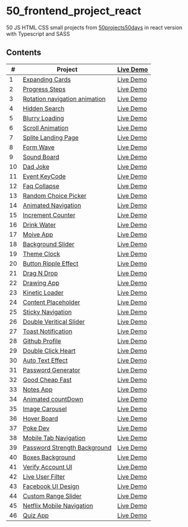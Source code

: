 # 50_frontend_project_react
50 JS HTML CSS small projects from [50projects50days](https://github.com/bradtraversy/50projects50days) in react version with Typescript and SASS

## Contents
| # | Project | [Live Demo](https://qgan7125.github.io/50_frontend_project_react/) |
| ------------- | ------------- | ------------- | 
| 1 | [Expanding Cards](./src/components/01-expanding-cards/) | [Live Demo](https://qgan7125.github.io/50_frontend_project_react/#/01ExpandingCards)
| 2 | [Progress Steps](./src/components/02-progress-step/)  | [Live Demo](https://qgan7125.github.io/50_frontend_project_react/#/02ProgressStep)
| 3 | [Rotation navigation animation](./src/components/03-rotation-navigation-animation/)  | [Live Demo](https://qgan7125.github.io/50_frontend_project_react/#/03RotationNavAnimation)
| 4 | [Hidden Search](./src/components/04-hidden-search/)  | [Live Demo](https://qgan7125.github.io/50_frontend_project_react/#/04HiddenSearch)
| 5 | [Blurry Loading](./src/components/05-blurry-loading/)  | [Live Demo](https://qgan7125.github.io/50_frontend_project_react/#/05BlurryLoading)
| 6 | [Scroll Animation](./src/components/06-scroll-animation/)  | [Live Demo](https://qgan7125.github.io/50_frontend_project_react/#/06ScrollAnimation)
| 7 | [Splite Landing Page](./src/components/07-split-landing-page/)  |[ Live Demo](https://qgan7125.github.io/50_frontend_project_react/#/07SplitLandingPage)
| 8 | [Form Wave](./src/components/08-form-wave/)  | [Live Demo](https://qgan7125.github.io/50_frontend_project_react/#/08FormWave)
| 9 | [Sound Board](./src/components/09-sound-board/)  | [Live Demo](https://qgan7125.github.io/50_frontend_project_react/#/09SoundBoard)
| 10 | [Dad Joke](./src/components/10-dad-joke/)  | [Live Demo](https://qgan7125.github.io/50_frontend_project_react/#/10DadJoke)
| 11 | [Event KeyCode](./src/components/11-event-keycode/)  | [Live Demo](https://qgan7125.github.io/50_frontend_project_react/#/11EventkeyCode)
| 12 | [Faq Collapse](./src/components/12-faq-collapse/)  | [Live Demo](https://qgan7125.github.io/50_frontend_project_react/#/12FaqCollapse)
| 13 | [Random Choice Picker](./src/components/13-random-choice-picker/)  | [Live Demo](https://qgan7125.github.io/50_frontend_project_react/#/13RandomChoicePicker)
| 14 | [Animated Navigation](./src/components/14-animated-navigation/)  | [Live Demo](https://qgan7125.github.io/50_frontend_project_react/#/14AnimatedNavigation)
| 15 | [Increment Counter](./src/components/15-increment-counter/)  | [Live Demo](https://qgan7125.github.io/50_frontend_project_react/#/15IncrementCounter)
| 16 | [Drink Water](./src/components/16-drink-water/)  | [Live Demo](https://qgan7125.github.io/50_frontend_project_react/#/16DrinkWater)
| 17 | [Moive App](./src/components/17-movie-app/)  | [Live Demo](https://qgan7125.github.io/50_frontend_project_react/#/17MovieApp)
| 18 | [Background Slider](./src/components/18-background-slider/)  | [Live Demo](https://qgan7125.github.io/50_frontend_project_react/#/18BackgroundSlider)
| 19 | [Theme Clock](./src/components/19-theme-clock/)  | [Live Demo](https://qgan7125.github.io/50_frontend_project_react/#/19ThemeClock)
| 20 | [Button Ripple Effect](./src/components/20-button-ripple-effect/)  | [Live Demo](https://qgan7125.github.io/50_frontend_project_react/#/20ButtonRippleEffect)
| 21 | [Drag N Drop](./src/components/21-drag-n-drop/)  | [Live Demo](https://qgan7125.github.io/50_frontend_project_react/#/21DragNdrap)
| 22 | [Drawing App](./src/components/22-drawing-app/)  | [Live Demo](https://qgan7125.github.io/50_frontend_project_react/#/22DrawingApp)
| 23 | [Kinetic Loader](./src/components/23-kinetic-loader/)  | [Live Demo](https://qgan7125.github.io/50_frontend_project_react/#/23KineticLoader)
| 24 | [Content Placeholder](./src/components/24-content-placeholder/)  | [Live Demo](https://qgan7125.github.io/50_frontend_project_react/#/24ContentPlaceholder)
| 25 | [Sticky Navigation](./src/components/25-sticky-navigation/)  | [Live Demo](https://qgan7125.github.io/50_frontend_project_react/#/25StickyNavigation)
| 26 | [Double Veritical Slider](./src/components/26-double-vertical-slider/)  | [Live Demo](https://qgan7125.github.io/50_frontend_project_react/#/26DoubleVerticalSlider)
| 27 | [Toast Notification](./src/components/27-toast-notification/)  | [Live Demo](https://qgan7125.github.io/50_frontend_project_react/#/27ToastNotification)
| 28 | [Github Profile](./src/components/28-github-profile/)  | [Live Demo](https://qgan7125.github.io/50_frontend_project_react/#/28GithubProfile)
| 29 | [Double Click Heart](./src/components/29-double-click-heart/)  | [Live Demo](https://qgan7125.github.io/50_frontend_project_react/#/29DoubleClickHeart)
| 30 | [Auto Text Effect](./src/components/30-auto-text-effect/)  | [Live Demo](https://qgan7125.github.io/50_frontend_project_react/#/30AutoTextEffect)
| 31 | [Password Generator](./src/components/31-password-generator/)  | [Live Demo](https://qgan7125.github.io/50_frontend_project_react/#/31PasswordGenerator)
| 32 | [Good Cheap Fast](./src/components/32-good-cheap-fast/)  | [Live Demo](https://qgan7125.github.io/50_frontend_project_react/#/32GoodCheapFast)
| 33 | [Notes App](./src/components/33-notes-app/)  | [Live Demo](https://qgan7125.github.io/50_frontend_project_react/#/33NotsApp)
| 34 | [Animated countDown](./src/components/34-animated-countdown/)  | [Live Demo](https://qgan7125.github.io/50_frontend_project_react/#/34AnimatedCountdown)
| 35 | [Image Carousel](./src/components/35-image-carousel/)  | [Live Demo](https://qgan7125.github.io/50_frontend_project_react/#/35ImageCarousel)
| 36 | [Hover Board](./src/components/36-hover-board/)  | [Live Demo](https://qgan7125.github.io/50_frontend_project_react/#/36HoverBoard)
| 37 | [Poke Dev](./src/components/37-poke-dev/)  | [Live Demo](https://qgan7125.github.io/50_frontend_project_react/#/37PokeDev)
| 38 | [Mobile Tab Navigation](./src/components/38-moblie-tab-navigation/)  | [Live Demo](https://qgan7125.github.io/50_frontend_project_react/#/38MobileTabNavigation)
| 39 | [Password Strength Background](./src/components/39-password-strength-background/)  | [Live Demo](https://qgan7125.github.io/50_frontend_project_react/#/39PasswordStrengthBackground)
| 40 | [Boxes Background](./src/components/40-boxes-background/)  | [Live Demo](https://qgan7125.github.io/50_frontend_project_react/#/40BoxesBackground)
| 41 | [Verify Account UI](./src/components/41-verify-account-ui/)  | [Live Demo](https://qgan7125.github.io/50_frontend_project_react/#/41VerifyAccountUI)
| 42 | [Live User Filter](./src/components/42-live-user-filter/)  | [Live Demo](https://qgan7125.github.io/50_frontend_project_react/#/42LiveUserFilter)
| 43 | [Facebook UI Design](./src/components/43-facebook-ui-design/)  | [Live Demo](https://qgan7125.github.io/50_frontend_project_react/#/43FacebookUIDesign)
| 44 | [Custom Range Slider](./src/components/44-custom-range-slider/)  | [Live Demo](https://qgan7125.github.io/50_frontend_project_react/#/44CustomRangeSlider)
| 45 | [Netflix Mobile Navigation](./src/components/45-netflix-mobile-navigation/)  | [Live Demo](https://qgan7125.github.io/50_frontend_project_react/#/45NetflixMobileNavigation)
| 46 | [Quiz App](./src/components/46-quiz-app/)  | [Live Demo](https://qgan7125.github.io/50_frontend_project_react/#/46QuizApp)